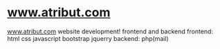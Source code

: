 # www.atribut.com
www.atribut.com website development!
frontend and backend
  frontend: html css javascript bootstrap jquerry
  backend: php(mail)
